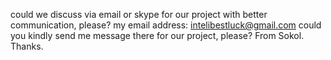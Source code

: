 could we discuss via email or skype for our project with better communication, please?
my email address: intelibestluck@gmail.com
could you kindly send me message there for our project, please?
From Sokol. Thanks.
